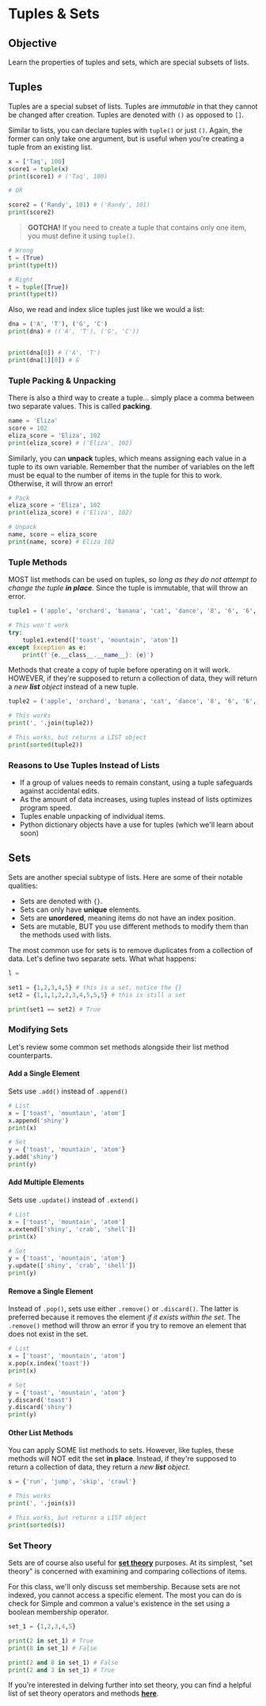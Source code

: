# Tuples & Sets

## Objective

Learn the properties of tuples and sets, which are special subsets of lists.

## Tuples

Tuples are a special subset of lists. Tuples are *immutable* in that they cannot be changed after creation. Tuples are denoted with `()` as opposed to `[]`.

Similar to lists, you can declare tuples with `tuple()` or just `()`. Again, the former can only take one argument, but is useful when you're creating a tuple from an existing list.

```python
x = ['Taq', 100]
score1 = tuple(x)
print(score1) # ('Taq', 100) 

# OR

score2 = ('Randy', 101) # ('Randy', 101)
print(score2)
```

>**GOTCHA!**
>If you need to create a tuple that contains only one item, you must define it using `tuple()`.

```python
# Wrong
t = (True)
print(type(t))

# Right
t = tuple([True])
print(type(t))
```

Also, we read and index slice tuples just like we would a list:

```python
dna = ('A', 'T'), ('G', 'C')
print(dna) # (('A', 'T'), ('G', 'C'))


print(dna[0]) # ('A', 'T')
print(dna[1][0]) # G
```

### Tuple Packing & Unpacking

There is also a third way to create a tuple... simply place a comma between two separate values. This is called **packing**.

```python
name = 'Eliza'
score = 102
eliza_score = 'Eliza', 102
print(eliza_score) # ('Eliza', 102)
```

Similarly, you can **unpack** tuples, which means assigning each value in a tuple to its own variable. Remember that the number of variables on the left must be equal to the number of items in the tuple for this to work. Otherwise, it will throw an error!

```python
# Pack
eliza_score = 'Eliza', 102
print(eliza_score) # ('Eliza', 102)

# Unpack
name, score = eliza_score
print(name, score) # Eliza 102
```

### Tuple Methods

MOST list methods can be used on tuples, *so long as they do not attempt to change the tuple **in place**.* Since the tuple is immutable, that will throw an error.

```python
tuple1 = ('apple', 'orchard', 'banana', 'cat', 'dance', '8', '6', '6', '3')

# This won't work
try:
    tuple1.extend(['toast', 'mountain', 'atom'])
except Exception as e:
    print(f'{e.__class__.__name__}: {e}')
```

Methods that create a copy of tuple before operating on it will work. HOWEVER, if they're supposed to return a collection of data, they will return a *new **list** object* instead of a new tuple.

```python
tuple2 = ('apple', 'orchard', 'banana', 'cat', 'dance', '8', '6', '6', '3')

# This works
print(', '.join(tuple2))

# This works, but returns a LIST object
print(sorted(tuple2))
```

### Reasons to Use Tuples Instead of Lists

* If a group of values needs to remain constant, using a tuple safeguards against accidental edits.
* As the amount of data increases, using tuples instead of lists optimizes program speed.
* Tuples enable unpacking of individual items.
* Python dictionary objects have a use for tuples (which we'll learn about soon)

## Sets

Sets are another special subtype of lists. Here are some of their notable qualities:

* Sets are denoted with `{}`.
* Sets can only have **unique** elements. 
* Sets are **unordered**, meaning items do not have an index position.
* Sets are mutable, BUT you use different methods to modify them than the methods used with lists.

The most common use for sets is to remove duplicates from a collection of data. Let's define two separate sets. What what happens:

```python
l = 

set1 = {1,2,3,4,5} # this is a set, notice the {}
set2 = {1,1,1,2,2,3,4,5,5,5} # this is still a set

print(set1 == set2) # True
```

### Modifying Sets

Let's review some common set methods alongside their list method counterparts. 

#### Add a Single Element

Sets use `.add()` instead of `.append()`

```python
# List
x = ['toast', 'mountain', 'atom']
x.append('shiny')
print(x)

# Set
y = {'toast', 'mountain', 'atom'}
y.add('shiny')
print(y)
```

#### Add Multiple Elements

Sets use `.update()` instead of `.extend()`

```python
# List
x = ['toast', 'mountain', 'atom']
x.extend(['shiny', 'crab', 'shell'])
print(x)

# Set
y = {'toast', 'mountain', 'atom'}
y.update(['shiny', 'crab', 'shell'])
print(y)
```

#### Remove a Single Element

Instead of `.pop()`, sets use either `.remove()` or `.discard()`. The latter is preferred because it removes the element *if it exists within the set*. The `.remove()` method will throw an error if you try to remove an element that does not exist in the set.

```python
# List
x = ['toast', 'mountain', 'atom']
x.pop(x.index('toast'))
print(x)

# Set
y = {'toast', 'mountain', 'atom'}
y.discard('toast')
y.discard('shiny')
print(y)
```

#### Other List Methods

You can apply SOME list methods to sets. However, like tuples, these methods will NOT edit the set **in place**. Instead, if they're supposed to return a collection of data, they return a *new **list** object*.

```python
s = {'run', 'jump', 'skip', 'crawl'}

# This works
print(', '.join(s))

# This works, but returns a LIST object
print(sorted(s))
```

### Set Theory

Sets are of course also useful for **[set theory](https://en.wikipedia.org/wiki/Set_theory)** purposes. At its simplest, "set theory" is concerned with examining and comparing collections of items. 

For this class, we'll only discuss set membership. Because sets are not indexed, you cannot access a specific element. The most you can do is check for Simple and common a value's existence in the set using a boolean membership operator.

```python
set_1 = {1,2,3,4,5}

print(2 in set_1) # True
print(8 in set_1) # False

print(2 and 8 in set_1) # False
print(2 and 3 in set_1) # True
```

If you're interested in delving further into set theory, you can find a helpful list of set theory operators and methods **[here](https://snakify.org/en/lessons/sets/#section_4)**.
